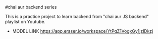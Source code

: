 #chai aur backend series

This is a practice project to learn backend from "chai aur JS backend" playlist on Youtube. 

- MODEL LINK 
https://app.eraser.io/workspace/YtPqZ1VogxGy1jzIDkzj